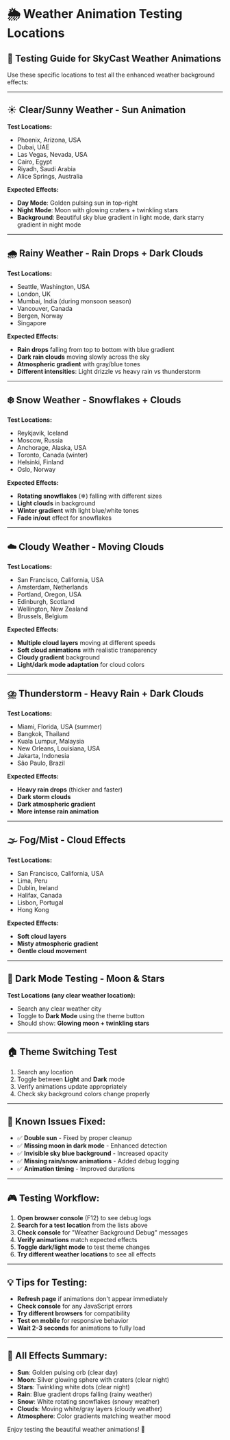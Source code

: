 # 🌦️ Weather Animation Testing Locations

## 🧪 Testing Guide for SkyCast Weather Animations

Use these specific locations to test all the enhanced weather background effects:

---

## ☀️ **Clear/Sunny Weather** - Sun Animation
**Test Locations:**
- Phoenix, Arizona, USA
- Dubai, UAE  
- Las Vegas, Nevada, USA
- Cairo, Egypt
- Riyadh, Saudi Arabia
- Alice Springs, Australia

**Expected Effects:**
- **Day Mode**: Golden pulsing sun in top-right
- **Night Mode**: Moon with glowing craters + twinkling stars
- **Background**: Beautiful sky blue gradient in light mode, dark starry gradient in night mode

---

## 🌧️ **Rainy Weather** - Rain Drops + Dark Clouds
**Test Locations:**
- Seattle, Washington, USA
- London, UK
- Mumbai, India (during monsoon season)
- Vancouver, Canada
- Bergen, Norway
- Singapore

**Expected Effects:**
- **Rain drops** falling from top to bottom with blue gradient
- **Dark rain clouds** moving slowly across the sky
- **Atmospheric gradient** with gray/blue tones
- **Different intensities**: Light drizzle vs heavy rain vs thunderstorm

---

## ❄️ **Snow Weather** - Snowflakes + Clouds
**Test Locations:**
- Reykjavik, Iceland
- Moscow, Russia
- Anchorage, Alaska, USA
- Toronto, Canada (winter)
- Helsinki, Finland
- Oslo, Norway

**Expected Effects:**
- **Rotating snowflakes** (❄) falling with different sizes
- **Light clouds** in background
- **Winter gradient** with light blue/white tones
- **Fade in/out** effect for snowflakes

---

## ☁️ **Cloudy Weather** - Moving Clouds
**Test Locations:**
- San Francisco, California, USA
- Amsterdam, Netherlands
- Portland, Oregon, USA
- Edinburgh, Scotland
- Wellington, New Zealand
- Brussels, Belgium

**Expected Effects:**
- **Multiple cloud layers** moving at different speeds
- **Soft cloud animations** with realistic transparency
- **Cloudy gradient** background
- **Light/dark mode adaptation** for cloud colors

---

## ⛈️ **Thunderstorm** - Heavy Rain + Dark Clouds
**Test Locations:**
- Miami, Florida, USA (summer)
- Bangkok, Thailand
- Kuala Lumpur, Malaysia
- New Orleans, Louisiana, USA
- Jakarta, Indonesia
- São Paulo, Brazil

**Expected Effects:**
- **Heavy rain drops** (thicker and faster)
- **Dark storm clouds**
- **Dark atmospheric gradient**
- **More intense rain animation**

---

## 🌫️ **Fog/Mist** - Cloud Effects
**Test Locations:**
- San Francisco, California, USA
- Lima, Peru
- Dublin, Ireland
- Halifax, Canada
- Lisbon, Portugal
- Hong Kong

**Expected Effects:**
- **Soft cloud layers**
- **Misty atmospheric gradient**
- **Gentle cloud movement**

---

## 🌙 **Dark Mode Testing** - Moon & Stars
**Test Locations (any clear weather location):**
- Search any clear weather city
- Toggle to **Dark Mode** using the theme button
- Should show: **Glowing moon + twinkling stars**

---

## 🏠 **Theme Switching Test**
1. Search any location
2. Toggle between **Light** and **Dark** mode
3. Verify animations update appropriately
4. Check sky background colors change properly

---

## 🚨 **Known Issues Fixed:**
- ✅ **Double sun** - Fixed by proper cleanup
- ✅ **Missing moon in dark mode** - Enhanced detection
- ✅ **Invisible sky blue background** - Increased opacity
- ✅ **Missing rain/snow animations** - Added debug logging
- ✅ **Animation timing** - Improved durations

---

## 🎮 **Testing Workflow:**

1. **Open browser console** (F12) to see debug logs
2. **Search for a test location** from the lists above
3. **Check console** for "Weather Background Debug" messages
4. **Verify animations** match expected effects
5. **Toggle dark/light mode** to test theme changes
6. **Try different weather locations** to see all effects

---

## 💡 **Tips for Testing:**
- **Refresh page** if animations don't appear immediately
- **Check console** for any JavaScript errors
- **Try different browsers** for compatibility
- **Test on mobile** for responsive behavior
- **Wait 2-3 seconds** for animations to fully load

---

## 🌈 **All Effects Summary:**
- **Sun**: Golden pulsing orb (clear day)
- **Moon**: Silver glowing sphere with craters (clear night)
- **Stars**: Twinkling white dots (clear night)
- **Rain**: Blue gradient drops falling (rainy weather)
- **Snow**: White rotating snowflakes (snowy weather)
- **Clouds**: Moving white/gray layers (cloudy weather)
- **Atmosphere**: Color gradients matching weather mood

Enjoy testing the beautiful weather animations! 🎨 